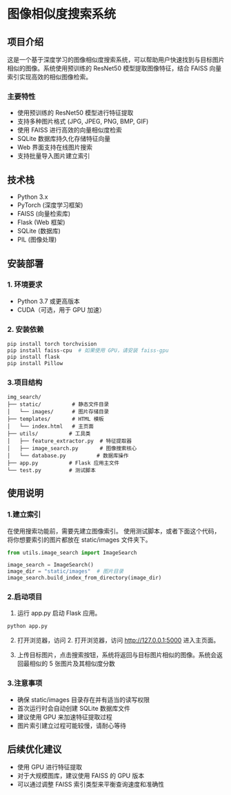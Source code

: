 # 图像相似度搜索系统

## 项目介绍

这是一个基于深度学习的图像相似度搜索系统，可以帮助用户快速找到与目标图片相似的图像。系统使用预训练的 ResNet50 模型提取图像特征，结合 FAISS 向量索引实现高效的相似图像检索。

### 主要特性

- 使用预训练的 ResNet50 模型进行特征提取
- 支持多种图片格式 (JPG, JPEG, PNG, BMP, GIF)
- 使用 FAISS 进行高效的向量相似度检索
- SQLite 数据库持久化存储特征向量
- Web 界面支持在线图片搜索
- 支持批量导入图片建立索引

## 技术栈

- Python 3.x
- PyTorch (深度学习框架)
- FAISS (向量检索库)
- Flask (Web 框架)
- SQLite (数据库)
- PIL (图像处理)

## 安装部署

### 1. 环境要求

- Python 3.7 或更高版本
- CUDA（可选，用于 GPU 加速）

### 2. 安装依赖

```bash
pip install torch torchvision
pip install faiss-cpu  # 如果使用 GPU，请安装 faiss-gpu
pip install flask
pip install Pillow
```

### 3.项目结构
```plaintext
img_search/  
├── static/          # 静态文件目录  
│   └── images/      # 图片存储目录  
├── templates/       # HTML 模板  
│   └── index.html   # 主页面  
├── utils/          # 工具类  
│   ├── feature_extractor.py  # 特征提取器  
│   ├── image_search.py       # 图像搜索核心  
│   └── database.py          # 数据库操作  
├── app.py          # Flask 应用主文件  
└── test.py         # 测试脚本  
```

## 使用说明

### 1.建立索引
在使用搜索功能前，需要先建立图像索引。
使用测试脚本，或者下面这个代码，将你想要索引的图片都放在 static/images 文件夹下。

```python
from utils.image_search import ImageSearch

image_search = ImageSearch()
image_dir = "static/images"  # 图片目录
image_search.build_index_from_directory(image_dir)
```



### 2.启动项目
1. 运行 app.py 启动 Flask 应用。

```bash
python app.py
```

2. 打开浏览器，访问 2. 打开浏览器，访问 http://127.0.0.1:5000 进入主页面。

3. 上传目标图片，点击搜索按钮，系统将返回与目标图片相似的图像。系统会返回最相似的 5 张图片及其相似度分数

### 3.注意事项

- 确保 static/images 目录存在并有适当的读写权限
- 首次运行时会自动创建 SQLite 数据库文件
- 建议使用 GPU 来加速特征提取过程
- 图片索引建立过程可能较慢，请耐心等待

## 后续优化建议

- 使用 GPU 进行特征提取
- 对于大规模图库，建议使用 FAISS 的 GPU 版本
- 可以通过调整 FAISS 索引类型来平衡查询速度和准确性
